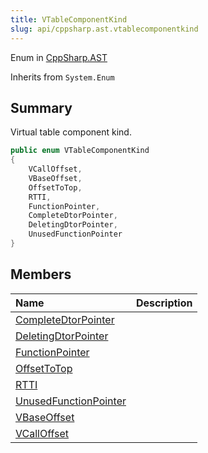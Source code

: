 ```yaml
---
title: VTableComponentKind
slug: api/cppsharp.ast.vtablecomponentkind
---
```

Enum in [CppSharp.AST](/api/cppsharp/ast)

Inherits from `System.Enum`

## Summary


Virtual table component kind.


```csharp
public enum VTableComponentKind
{
    VCallOffset,
    VBaseOffset,
    OffsetToTop,
    RTTI,
    FunctionPointer,
    CompleteDtorPointer,
    DeletingDtorPointer,
    UnusedFunctionPointer
}
```

## Members

|Name|Description|
|:---|:---|
|[CompleteDtorPointer](/api/cppsharp/ast/vtablecomponentkind/completedtorpointer)||
|[DeletingDtorPointer](/api/cppsharp/ast/vtablecomponentkind/deletingdtorpointer)||
|[FunctionPointer](/api/cppsharp/ast/vtablecomponentkind/functionpointer)||
|[OffsetToTop](/api/cppsharp/ast/vtablecomponentkind/offsettotop)||
|[RTTI](/api/cppsharp/ast/vtablecomponentkind/rtti)||
|[UnusedFunctionPointer](/api/cppsharp/ast/vtablecomponentkind/unusedfunctionpointer)||
|[VBaseOffset](/api/cppsharp/ast/vtablecomponentkind/vbaseoffset)||
|[VCallOffset](/api/cppsharp/ast/vtablecomponentkind/vcalloffset)||

